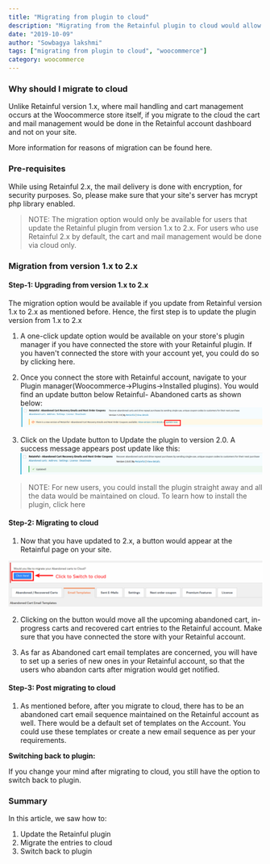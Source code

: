 ```yaml
---
title: "Migrating from plugin to cloud"
description: "Migrating from the Retainful plugin to cloud would allow you to manage abandoned carts and emails via cloud, thus increasing the efficiency of the process with minimal use of your site's resources."
date: "2019-10-09"
author: "Sowbagya lakshmi"
tags: ["migrating from plugin to cloud", "woocommerce"]
category: woocommerce
---
```


### Why should I migrate to cloud

Unlike Retainful version 1.x, where mail handling and cart management occurs at the Woocommerce store itself, if you migrate to the cloud the cart and mail management would be done in the Retainful account dashboard and not on your site. 

More information for reasons of migration can be found <link-text url="https://www.retainful.com/blog/abandoned-cart-solutions-cloud-based-solutions-vs-self-hosted-plugin-based-solutions">here</link-text>.

### Pre-requisites

While using Retainful 2.x, the mail delivery is done with encryption, for security purposes. So, please make sure that your site's server has mcrypt php library enabled.
>NOTE: The migration option would only be available for users that update the Retainful plugin from version 1.x to 2.x.
> For users who use Retainful 2.x by default, the cart and mail management would be done via cloud only.

### Migration from version 1.x to 2.x

#### Step-1: Upgrading from version 1.x to 2.x

The migration option would be available if you update from Retainful version 1.x to 2.x as mentioned before. Hence, the first step is to update the plugin version from 1.x to 2.x

1. A one-click update option would be available on your store's plugin manager if you have connected the store with your Retainful plugin. If you haven't connected the store with your account yet, you could do so by clicking <link-text url="https://www.retainful.com/docs/woocommerce/connecting-the-store-with-retainful-account" target="_blank" rel="noopener">here.<link-text>


2.  Once you connect the store with Retainful account, navigate to your Plugin manager(Woocommerce->Plugins->Installed plugins). You would find an update button below Retainful- Abandoned carts as shown below:
![Update button](../../images/docs/migrating-from-plugin-to-cloud/updte-button.png) 
    
3. Click on the Update button to Update the plugin to version 2.0. A success message appears post update like this:
![Update success](../../images/docs/migrating-from-plugin-to-cloud/update-success.png)
    
> NOTE: For new users, you could install the plugin straight away and all the data would be maintained on cloud. To learn how to install the plugin, click <link-text url="https://www.retainful.com/docs/woocommerce/install-retainful-plugin-for-woocommerce" target="_blank" rel="noopener">here</link-text>   

#### Step-2: Migrating to cloud       
    
1. Now that you have updated to 2.x, a button would appear at the Retainful page on your site.

![Switch to cloud button](../../images/docs/migrating-from-plugin-to-cloud/switch-to-cloud-button.png)      

2. Clicking on the button would move all the upcoming abandoned cart, in-progress carts and recovered cart entries to the Retainful account. Make sure that you have <link-text url="https://www.retainful.com/docs/woocommerce/connecting-the-store-with-retainful-account" target="_blank" rel="noopener">connected the store with your Retainful account.</link-text>

3. As far as Abandoned cart email templates are concerned, you will have to set up a series of new ones in your Retainful account, so that the users who abandon carts after migration would get notified.

#### Step-3: Post migrating to cloud

1. As mentioned before, after you migrate to cloud, there has to be an abandoned cart email sequence maintained on the Retainful account as well. There would be a default set of templates on the Account. You could use these templates or create a new email sequence as per your requirements.

**Switching back to plugin:**  

If you change your mind after migrating to cloud, you still have the option to switch back to plugin.

### Summary
In this article, we saw how to:
1.  Update the Retainful plugin
2.  Migrate the entries to cloud
3.  Switch back to plugin